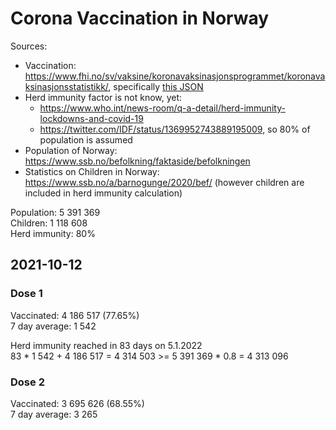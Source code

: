 # Corona Vaccination in Norway

Sources:

- Vaccination: <https://www.fhi.no/sv/vaksine/koronavaksinasjonsprogrammet/koronavaksinasjonsstatistikk/>, specifically [this JSON](https://www.fhi.no/api/chartdata/api/99119)
- Herd immunity factor is not know, yet:
  - <https://www.who.int/news-room/q-a-detail/herd-immunity-lockdowns-and-covid-19>
  - <https://twitter.com/IDF/status/1369952743889195009>, so 80% of population is assumed
- Population of Norway: <https://www.ssb.no/befolkning/faktaside/befolkningen>
- Statistics on Children in Norway: https://www.ssb.no/a/barnogunge/2020/bef/ (however children are included in herd immunity calculation)

Population: 5 391 369  
Children: 1 118 608  
Herd immunity: 80%  

## 2021-10-12

### Dose 1

Vaccinated: 4 186 517 (77.65%)  
7 day average: 1 542

Herd immunity reached in 83 days on 5.1.2022  
83 * 1 542 + 4 186 517 = 4 314 503 >= 5 391 369 * 0.8 = 4 313 096

### Dose 2

Vaccinated: 3 695 626 (68.55%)  
7 day average: 3 265

